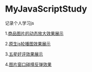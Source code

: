 # MyJavaScriptStudy
记录个人学习js

1.[商品图片的动态放大效果展示](https://github.com/codeYoke/MyJavaScriptStudy/tree/master/%E5%95%86%E5%93%81%E5%9B%BE%E7%89%87%E7%9A%84%E5%8A%A8%E6%80%81%E6%94%BE%E5%A4%A7)

2.[原生js轮播图效果展示](https://github.com/codeYoke/MyJavaScriptStudy/tree/master/原生js轮播图)

3.[五星好评效果展示](https://github.com/codeYoke/MyJavaScriptStudy/blob/master/%E4%BA%94%E6%98%9F%E5%A5%BD%E8%AF%84/JavaScript%E5%AE%9E%E7%8E%B0%E5%95%86%E5%93%81%E8%AF%84%E4%BB%B7%E4%BA%94%E6%98%9F%E5%A5%BD%E8%AF%84.md)

4.[图片窗口碰撞反弹效果](https://github.com/codeYoke/MyJavaScriptStudy/blob/master/%E5%9B%BE%E7%89%87%E7%A2%B0%E6%92%9E%E6%B5%8F%E8%A7%88%E5%99%A8%E7%AA%97%E5%8F%A3%E7%A2%B0%E6%92%9E%E5%8F%8D%E5%BC%B9%E6%95%88%E6%9E%9C/JavaScript%E5%AE%9E%E7%8E%B0%E5%9B%BE%E7%89%87%E5%BC%B9%E6%80%A7%E7%A2%B0%E6%92%9E%E5%8F%8D%E5%BC%B9%E6%B5%8F%E8%A7%88%E7%AA%97%E5%8F%A3.md)
